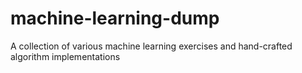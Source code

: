 # machine-learning-dump

A collection of various machine learning exercises and hand-crafted algorithm implementations
